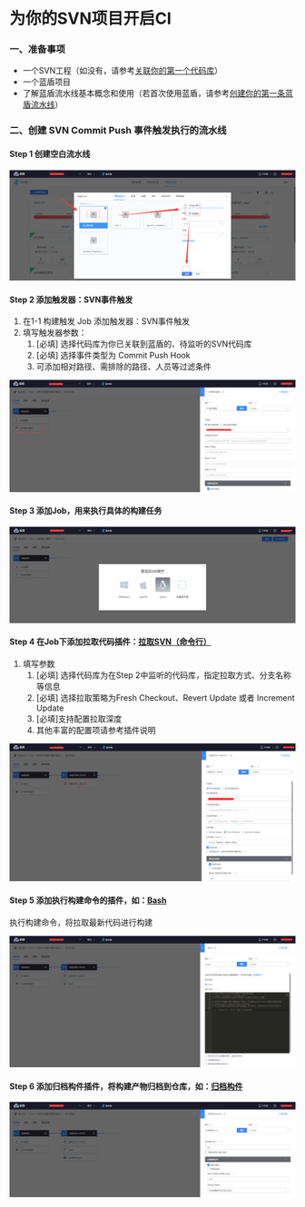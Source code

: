 # 为你的SVN项目开启CI

### 一、准备事项 <a href="#id-wei-ni-de-svn-xiang-mu-kai-qi-ci-yi-zhun-bei-shi-xiang" id="id-wei-ni-de-svn-xiang-mu-kai-qi-ci-yi-zhun-bei-shi-xiang"></a>

* 一个SVN工程（如没有，请参考[关联你的第一个代码库](http://iwiki.oa.com/pages/viewpage.action?pageId=10718809)）
* 一个蓝盾项目
* 了解蓝盾流水线基本概念和使用（若首次使用蓝盾，请参考[创建你的第一条蓝盾流水线](broken-reference)）

### 二、创建 SVN Commit Push 事件触发执行的流水线 <a href="#id-wei-ni-de-svn-xiang-mu-kai-qi-ci-er-chuang-jian-svncommitpush-shi-jian-chu-fa-zhi-hang-de-liu-shu" id="id-wei-ni-de-svn-xiang-mu-kai-qi-ci-er-chuang-jian-svncommitpush-shi-jian-chu-fa-zhi-hang-de-liu-shu"></a>

#### Step 1 创建空白流水线 <a href="#id-wei-ni-de-svn-xiang-mu-kai-qi-cistep1-chuang-jian-kong-bai-liu-shui-xian" id="id-wei-ni-de-svn-xiang-mu-kai-qi-cistep1-chuang-jian-kong-bai-liu-shui-xian"></a>

![](<../../.gitbook/assets/image (9) (1) (1).png>)

#### Step 2  添加触发器：SVN事件触发 <a href="#id-wei-ni-de-svn-xiang-mu-kai-qi-cistep2-tian-jia-chu-fa-qi-svn-shi-jian-chu-fa" id="id-wei-ni-de-svn-xiang-mu-kai-qi-cistep2-tian-jia-chu-fa-qi-svn-shi-jian-chu-fa"></a>

1. 在1-1 构建触发 Job 添加触发器：SVN事件触发
2. 填写触发器参数：
   1. \[必填] 选择代码库为你已关联到蓝盾的、待监听的SVN代码库
   2. \[必填] 选择事件类型为 Commit Push Hook
   3. 可添加相对路径、需排除的路径、人员等过滤条件

![](<../../.gitbook/assets/image (7) (1).png>)

#### Step 3 添加Job，用来执行具体的构建任务 <a href="#id-wei-ni-de-svn-xiang-mu-kai-qi-cistep3-tian-jia-job-yong-lai-zhi-hang-ju-ti-de-gou-jian-ren-wu" id="id-wei-ni-de-svn-xiang-mu-kai-qi-cistep3-tian-jia-job-yong-lai-zhi-hang-ju-ti-de-gou-jian-ren-wu"></a>

![](<../../.gitbook/assets/image (19) (1) (1).png>)

#### Step 4 在Job下添加拉取代码插件：[拉取SVN（命令行）](http://devops.oa.com/console/store/atomStore/detail/atom/svnCodeRepo) <a href="#id-wei-ni-de-svn-xiang-mu-kai-qi-cistep4-zai-job-xia-tian-jia-la-qu-dai-ma-cha-jian-la-qu-svn-ming-l" id="id-wei-ni-de-svn-xiang-mu-kai-qi-cistep4-zai-job-xia-tian-jia-la-qu-dai-ma-cha-jian-la-qu-svn-ming-l"></a>

1. 填写参数
   1. \[必填] 选择代码库为在Step 2中监听的代码库，指定拉取方式、分支名称等信息
   2. \[必填] 选择拉取策略为Fresh Checkout、Revert Update 或者 Increment Update
   3. \[必填]支持配置拉取深度
   4. 其他丰富的配置项请参考插件说明

![](<../../.gitbook/assets/image (20) (1) (1).png>)

#### Step 5 添加执行构建命令的插件，如：[Bash](http://devops.oa.com/console/store/atomStore/detail/atom/linuxScript) <a href="#id-wei-ni-de-svn-xiang-mu-kai-qi-cistep5-tian-jia-zhi-hang-gou-jian-ming-ling-de-cha-jian-ru-bash" id="id-wei-ni-de-svn-xiang-mu-kai-qi-cistep5-tian-jia-zhi-hang-gou-jian-ming-ling-de-cha-jian-ru-bash"></a>

执行构建命令，将拉取最新代码进行构建

![](<../../.gitbook/assets/image (13) (1) (1).png>)

#### Step 6 添加归档构件插件，将构建产物归档到仓库，如：[归档构件](http://devops.oa.com/console/store/atomStore/detail/atom/UploadArtifactory) <a href="#id-wei-ni-de-svn-xiang-mu-kai-qi-cistep6-tian-jia-gui-dang-gou-jian-cha-jian-jiang-gou-jian-chan-wu" id="id-wei-ni-de-svn-xiang-mu-kai-qi-cistep6-tian-jia-gui-dang-gou-jian-cha-jian-jiang-gou-jian-chan-wu"></a>

![](<../../.gitbook/assets/image (15) (1) (1).png>)
